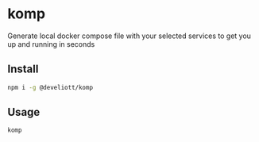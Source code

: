 # komp

Generate local docker compose file with your selected services to get you up and running in seconds

## Install

```bash
npm i -g @develiott/komp
```

## Usage

```bash
komp
```
